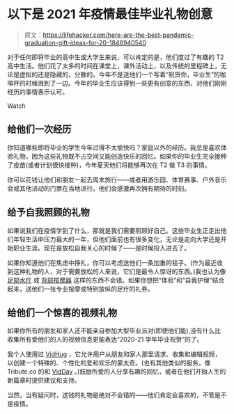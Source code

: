 # 以下是 2021 年疫情最佳毕业礼物创意

> 原文：<https://lifehacker.com/here-are-the-best-pandemic-graduation-gift-ideas-for-20-1846940540>

对于任何即将毕业的高中生或大学生来说，可以肯定的是，他们度过了有趣的 T2 高中生活。他们花了太多的时间在课堂上，课外活动上，以及传统的里程碑上，无论是虚拟的还是隐藏的，分散的。今年不是送他们一个写着“祝贺你，毕业生”的咖啡杯的时候溅到了一边。今年的毕业生应该得到一些更有创意的东西，对他们刚刚经历的事情表示认可。

Watch

## 给他们一次经历

你知道哪些即将毕业的学生今年过得不太愉快吗？家庭以外的经历。我总是喜欢体验礼物，因为这些礼物既不占空间又能创造快乐的回忆。如果你的毕业生完全接种了疫苗(或者计划很快接种)，今年夏天他们将能够再次在 T2 做 T3 的事情。

你可以花钱让他们和朋友一起去周末旅行——或者用游乐园、体育赛事、户外音乐会或其他活动的门票在当地进行。他们会感激再次拥有期待的时刻。

## 给予自我照顾的礼物

如果说我们在疫情学到了什么，那就是我们需要照顾好自己。这些毕业生正走出他们年轻生活中压力最大的一年，但他们面前也有很多变化，无论是走向大学还是开始职业生涯。现在是放松自我关心的时候了——是时候投入进去了。

如果你知道他们在焦虑中挣扎，你可以考虑送他们一条加重的毯子。(作为最近收到这种礼物的人，对于需要放松的人来说，它们是最令人惊讶的东西。)我也认为像 [足部水疗](https://www.thespruce.com/best-foot-spas-4153811) 或 [背部按摩器](https://nymag.com/strategist/article/best-electric-back-massagers.html) 这样的东西不会错。如果你想把“体验”和“自我护理”结合起来，送他们一张专业按摩或特别放纵的足疗的礼券。

## 给他们一个惊喜的视频礼物

如果你所有的朋友和家人还不能亲自参加大型毕业派对(即使他们能),没有什么比收集所有爱他们的人的视频信息更能表达“2020-21 学年毕业祝贺”的了。

我个人使用过 [VidHug](https://www.vidhug.com/) ，它允许用户从朋友和家人那里请求、收集和编辑视频，以创建一个特殊的、个性化的爱和欢乐的蒙太奇。(也有其他类似的服务，像 Tribute.co 的和 [VidDay](https://www.vidday.com/video-maker/graduation-video) 。)鼓励所爱的人分享有趣的回忆，或者在他们开始人生的新篇章时提供建议和支持。

当然，当有疑问时，送钱的礼物是绝对不会错的——他们肯定会喜欢的，不管是不是疫情。